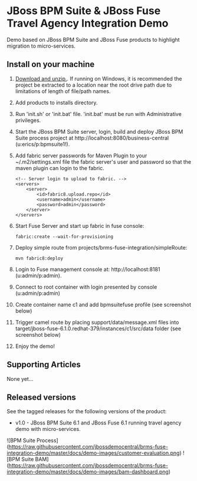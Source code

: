 JBoss BPM Suite & JBoss Fuse Travel Agency Integration Demo
===========================================================
Demo based on JBoss BPM Suite and JBoss Fuse products to highlight migration to micro-services.


Install on your machine
-----------------------
1. [Download and unzip.](https://github.com/jbossdemocentral/brms-fuse-integration-demo/archive/master.zip). If running on Windows, it is recommended the project be extracted to a location near the root drive path due to limitations of length of file/path names.

2. Add products to installs directory.

3. Run 'init.sh' or 'init.bat' file. 'init.bat' must be run with Administrative privileges.

4. Start the JBoss BPM Suite server, login, build and deploy JBoss BPM Suite process project at http://localhost:8080/business-central (u:erics/p:bpmsuite1!).

5. Add fabric server passwords for Maven Plugin to your ~/.m2/settings.xml file the fabric server's user and password so that the maven plugin can login to the fabric.

     ```
     <!-- Server login to upload to fabric. -->
     <servers>
         <server>
             <id>fabric8.upload.repo</id>
             <username>admin</username>
             <password>admin</password>
         </server>
     </servers> 
     ```

6. Start Fuse Server and start up fabric in fuse console: 

     ```
     fabric:create --wait-for-provisioning 
     ```

7. Deploy simple route from projects/brms-fuse-integration/simpleRoute:

     ```
     mvn fabric8:deploy
     ```

8. Login to Fuse management console at:  http://localhost:8181    (u:admin/p:admin).

9. Connect to root container with login presented by console  (u:admin/p:admin)   

10. Create container name c1 and add bpmsuitefuse profile (see screenshot below)

11. Trigger camel route by placing support/data/message.xml files into target/jboss-fuse-6.1.0.redhat-379/instances/c1/src/data folder (see screenshot below)

12. Enjoy the demo!


Supporting Articles
-------------------
None yet...


Released versions
-----------------
See the tagged releases for the following versions of the product:

- v1.0 - JBoss BPM Suite 6.1 and JBoss Fuse 6.1 running travel agency demo with micro-services.


![BPM Suite Process] (https://raw.githubusercontent.com/jbossdemocentral/brms-fuse-integration-demo/master/docs/demo-images/customer-evaluation.png)
![BPM Suite BAM] (https://raw.githubusercontent.com/jbossdemocentral/brms-fuse-integration-demo/master/docs/demo-images/bam-dashboard.png)
